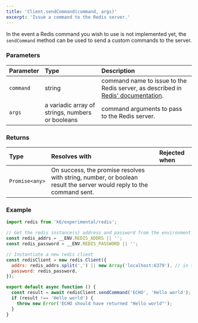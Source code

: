 ```yaml
---
title: 'Client.sendCommand(command, args)'
excerpt: 'Issue a command to the Redis server.'
---
```


In the event a Redis command you wish to use is not implemented yet, the `sendCommand` method can be used to send a custom commands to the server.

### Parameters

| Parameter | Type   | Description                                                                                                    |
| :-------- | :----- | :------------------------------------------------------------------------------------------------------------- |
| `command` | string | command name to issue to the Redis server, as described in [Redis' documentation](https://redis.io/commands/). |
| `args`    | a variadic array of strings, numbers or booleans  | command arguments to pass to the Redis server.                                                                 |


### Returns

| Type           | Resolves with                                                                                | Rejected when |
| :------------- | :------------------------------------------------------------------------------------------- | :------------ |
| `Promise<any>` | On success, the promise resolves with string, number, or boolean result the server would reply to the command sent. |               |

### Example

<CodeGroup labels={[]}>

```javascript
import redis from 'k6/experimental/redis';

// Get the redis instance(s) address and password from the environment
const redis_addrs = __ENV.REDIS_ADDRS || '';
const redis_password = __ENV.REDIS_PASSWORD || '';

// Instantiate a new redis client
const redisClient = new redis.Client({
  addrs: redis_addrs.split(',') || new Array('localhost:6379'), // in the form of 'host:port', separated by commas
  password: redis_password,
});

export default async function () {
  const result = await redisClient.sendCommand('ECHO', 'Hello world');
  if (result !== 'Hello world') {
    throw new Error('ECHO should have returned "Hello world"');
  }
}
```

</CodeGroup>